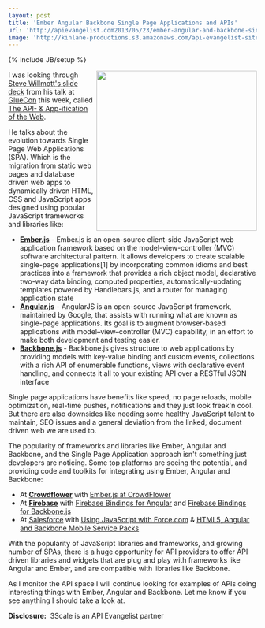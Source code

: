 ```yaml
---
layout: post
title: 'Ember Angular Backbone Single Page Applications and APIs'
url: 'http://apievangelist.com2013/05/23/ember-angular-and-backbone-single-page-applications-and-apis/'
image: 'http://kinlane-productions.s3.amazonaws.com/api-evangelist-site/blog/single-page-web-applications.png'
---
```

{% include JB/setup %}
<p>
     <a href="http://www.slideshare.net/3scale/the-api-and-appification-of-the-web" target="_blank"><img src="https://s3.amazonaws.com/kinlane-productions/single-page-applications/single-page-web-applications.png"  width="325" align="right" /></a>
</p>
<p>
     I was looking through <a href="http://www.slideshare.net/3scale/the-api-and-appification-of-the-web">Steve Willmott's slide deck</a> from his talk at <a title="GlueCon" href="http://www.gluecon.com/">GlueCon</a> this week, called <a href="http://www.slideshare.net/3scale/the-api-and-appification-of-the-web">The API- &amp; App-ification of the Web</a>.
</p>
<p>
     He talks about the evolution towards Single Page Web Applications (SPA). Which is the migration from static web pages and database driven web apps to dynamically driven HTML, CSS and JavaScript apps designed using popular JavaScript frameworks and libraries like:
</p>
<ul>
     <li>
          <strong><a href="http://emberjs.com/">Ember.js</a></strong> - Ember.js is an open-source client-side JavaScript web application framework based on the model-view-controller (MVC) software architectural pattern. It allows developers to create scalable single-page applications[1] by incorporating common idioms and best practices into a framework that provides a rich object model, declarative two-way data binding, computed properties, automatically-updating templates powered by Handlebars.js, and a router for managing application state
     </li>
     <li>
          <strong><a href="http://angularjs.org/">Angular.js</a></strong> - AngularJS is an open-source JavaScript framework, maintained by Google, that assists with running what are known as single-page applications. Its goal is to augment browser-based applications with model–view–controller (MVC) capability, in an effort to make both development and testing easier.
     </li>
     <li>
          <strong><a href="http://backbonejs.org/">Backbone.js</a></strong> - Backbone.js gives structure to web applications by providing models with key-value binding and custom events, collections with a rich API of enumerable functions, views with declarative event handling, and connects it all to your existing API over a RESTful JSON interface
     </li>
</ul>
<p>
     Single page applications have benefits like speed, no page reloads, mobile optimization, real-time pushes, notifications and they just look freak'n cool. But there are also downsides like needing some healthy JavaScript talent to maintain, SEO issues and a general deviation from the linked, document driven web we are used to.
</p>
<p>
     The popularity of frameworks and libraries like Ember, Angular and Backbone, and the Single Page Application approach isn't something just developers are noticing. Some top platforms are seeing the potential, and providing code and toolkits for integrating using Ember, Angular and Backbone:
</p>
<ul>
     <li>At <strong><a href="http://crowdflower.com/">Crowdflower</a></strong> with <a href="http://blog.crowdflower.com/2013/04/ember-js-at-crowdflower/">Ember.js at CrowdFlower</a>
     </li>
     <li>At <strong><a href="https://www.firebase.com/">Firebase</a></strong> with <a href="https://www.firebase.com/blog/2013-03-29-firebase-bindings-for-angular.html">Firebase Bindings for Angular</a> and <a href="https://www.firebase.com/blog/2013-01-29-backfire-firebase-bindings-for-backbonejs.html">Firebase Bindings for Backbone.js</a>
     </li>
     <li>At <a href="http://salesforce.com">Salesforce</a> with <a href="http://blogs.developerforce.com/developer-relations/2013/03/using-javascript-with-force-com.html">Using JavaScript with Force.com</a> &amp; <a href="http://blogs.developerforce.com/developer-relations/2013/04/html5-angularjs-backbone-mobile-service-packs.html">HTML5, Angular and Backbone Mobile Service Packs</a>
     </li>
</ul>
<p>
     With the popularity of JavaScript libraries and frameworks, and growing number of SPAs, there is a huge opportunity for API providers to offer API driven libraries and widgets that are plug and play with frameworks like Angular and Ember, and are compatible with libraries like Backbone.
</p>
<p>
     As I monitor the API space I will continue looking for examples of APIs doing interesting things with Ember, Angular and Backbone. Let me know if you see anything I should take a look at.
</p>
<p>
     <strong>Disclosure:</strong>  3Scale is an API Evangelist partner
</p>
<p>
      
</p>

